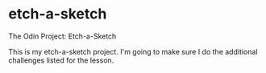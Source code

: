 # etch-a-sketch
The Odin Project: Etch-a-Sketch

This is my etch-a-sketch project. I'm going to make sure I do the additional
challenges listed for the lesson. 